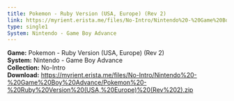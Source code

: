 ```yaml
---
title: Pokemon - Ruby Version (USA, Europe) (Rev 2)
link: https://myrient.erista.me/files/No-Intro/Nintendo%20-%20Game%20Boy%20Advance/Pokemon%20-%20Ruby%20Version%20(USA,%20Europe)%20(Rev%202).zip
type: single1
System: Nintendo - Game Boy Advance
---
```

<b>Game:</b> Pokemon - Ruby Version (USA, Europe) (Rev 2)<br>
<b>System:</b> Nintendo - Game Boy Advance<br>
<b>Collection:</b> No-Intro<br>
<b>Download:</b> https://myrient.erista.me/files/No-Intro/Nintendo%20-%20Game%20Boy%20Advance/Pokemon%20-%20Ruby%20Version%20(USA,%20Europe)%20(Rev%202).zip